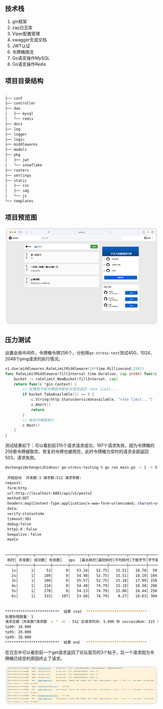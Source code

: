 ## 技术栈

1. gin框架
2. zap日志库
3. Viper配置管理
4. swagger生成文档
5. JWT认证
6. 令牌桶限流
7. Go语言操作MySQL
8. Go语言操作Redis

## 项目目录结构

```bash
.
├── conf
├── controller
├── dao
│   ├── mysql
│   └── redis
├── docs
├── log
├── logger
├── logic
├── middlewares
├── models
├── pkg
│   ├── jwt
│   └── snowflake
├── routers
├── settings
├── static
│   ├── css
│   ├── img
│   └── js
└── templates
```

## 项目预览图

![](./pic/vue.jpg)

## 压力测试

设置全局中间件，令牌桶令牌256个，分别用`go-stress-test`测试400、1024、2048个ping请求的执行情况。

```go
v1.Use(middlewares.RateLimitMiddleware(10*time.Millisecond,256))
func RateLimitMiddleware(fillInterval time.Duration, cap int64) func(c *gin.Context) {
	bucket := ratelimit.NewBucket(fillInterval, cap)
	return func(c *gin.Context) {
		// 如果取不到令牌就中断本次请求返回 rate limit...
		if bucket.TakeAvailable(1) == 0 {
			c.String(http.StatusServiceUnavailable, "rate limit...")
			c.Abort()
			return
		}
		// 取到令牌就放行
		c.Next()
	}
}
```

测试结果如下：可以看到前315个请求请求成功，197个请求失败，因为令牌桶的256歌令牌被取完、恢复的令牌也被用完，此时令牌桶为空时的请求全部返回503，请求失败。

```bash
dochengzz@chengnizhideair go-stress-testing % go run main.go -c 1 -n 512 -u http://localhost:8081/api/v1/posts2

 开始启动  并发数:1 请求数:512 请求参数: 
request:
 form:http 
 url:http://localhost:8081/api/v1/posts2 
 method:GET 
 headers:map[Content-Type:application/x-www-form-urlencoded; charset=utf-8] 
 data: 
 verify:statusCode 
 timeout:30s 
 debug:false 
 http2.0：false 
 keepalive：false 
 maxCo


─────┬───────┬───────┬───────┬────────┬────────┬────────┬────────┬────────┬────────┬────────
 耗时│ 并发数│ 成功数│ 失败数│   qps  │最长耗时│最短耗时│平均耗时│下载字节│字节每秒│ 状态码
─────┼───────┼───────┼───────┼────────┼────────┼────────┼────────┼────────┼────────┼────────
   1s│      1│     53│      0│   53.24│   52.75│   15.51│   18.78│  50,774│  50,758│200:53
   2s│      1│    109│      0│   54.98│   52.75│   15.51│   18.19│ 104,422│  52,186│200:109
   3s│      1│    166│      0│   55.57│   52.75│   15.18│   17.99│ 159,028│  53,001│200:166
   4s│      1│    216│      0│   54.40│   74.79│   15.18│   18.38│ 206,928│  51,724│200:216
   5s│      1│    270│      0│   54.23│   74.79│   15.06│   18.44│ 258,660│  51,725│200:270
   6s│      1│    315│    197│   53.68│   74.79│    0.27│   18.63│ 304,331│  51,672│200:315;503:197


*************************  结果 stat  ****************************
处理协程数量: 1
请求总数（并发数*请求数 -c * -n）: 512 总请求时间: 5.890 秒 successNum: 315 failureNum: 197
tp90: 18.000
tp95: 20.000
tp99: 28.000
*************************  结果 end   ****************************
```

在日志中可以看到前一个get请求返回了论坛首页的3个帖子，后一个请求因为令牌桶已经空的原因终止了请求。

![](./pic/stressTestLog01.jpg)
